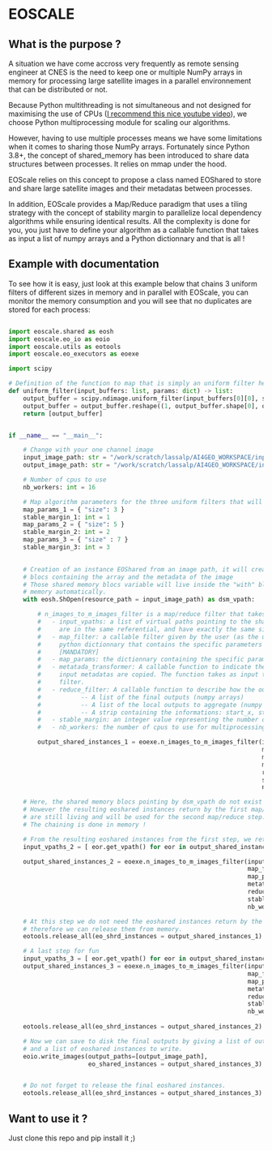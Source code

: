 # EOSCALE

## What is the purpose ?

A situation we have come accross very frequently as remote sensing engineer at CNES is the need to keep one or multiple NumPy arrays in memory for processing large satellite images in a parallel environnement that can be distributed or not.

Because Python multithreading is not simultaneous and not designed for maximising the use of CPUs ([I recommend this nice youtube video](https://www.youtube.com/watch?v=AZnGRKFUU0c)), we choose Python multiprocessing module for scaling our algorithms.

However, having to use multiple processes means we have some limitations when it comes to sharing those NumPy arrays. Fortunately since Python 3.8+, the concept of shared_memory has been introduced to share data structures between processes. It relies on mmap under the hood.

EOScale relies on this concept to propose a class named EOShared to store and share large satellite images and their metadatas between processes.

In addition, EOScale provides a Map/Reduce paradigm that uses a tiling strategy with the concept of stability margin to parallelize local dependency algorithms while ensuring identical results. All the complexity is done for you, you just have to define your algorithm as a callable function that takes as input a list of numpy arrays and a Python dictionnary and that is all !

## Example with documentation

To see how it is easy, just look at this example below that chains 3 uniform filters of different sizes in memory and in parallel with EOScale, you can monitor the memory consumption and you will see that no duplicates are stored for each process:

```python

import eoscale.shared as eosh
import eoscale.eo_io as eoio
import eoscale.utils as eotools
import eoscale.eo_executors as eoexe

import scipy

# Definition of the function to map that is simply an uniform filter here
def uniform_filter(input_buffers: list, params: dict) -> list:
    output_buffer = scipy.ndimage.uniform_filter(input_buffers[0][0], size=params["size"])
    output_buffer = output_buffer.reshape((1, output_buffer.shape[0], output_buffer.shape[1]))
    return [output_buffer]


if __name__ == "__main__":

    # Change with your one channel image
    input_image_path: str = "/work/scratch/lassalp/AI4GEO_WORKSPACE/input/dsm.tif"
    output_image_path: str = "/work/scratch/lassalp/AI4GEO_WORKSPACE/input/smooth_dsm.tif"

    # Number of cpus to use
    nb_workers: int = 16

    # Map algorithm parameters for the three uniform filters that will be chained in memory    
    map_params_1 = { "size": 3 }
    stable_margin_1: int = 1
    map_params_2 = { "size": 5 }
    stable_margin_2: int = 2
    map_params_3 = { "size" : 7 }
    stable_margin_3: int = 3

    
    # Creation of an instance EOShared from an image path, it will creates 2 shared memory
    # blocs containing the array and the metadata of the image
    # Those shared memory blocs variable will live inside the "with" bloc and will be released from
    # memory automatically. 
    with eosh.ShOpen(resource_path = input_image_path) as dsm_vpath:

        # n_images_to_m_images_filter is a map/reduce filter that takes as input:
        #   - input_vpaths: a list of virtual paths pointing to the shared memory blocs of the input images to process. Thoses images
        #     are in the same referential, and have exactly the same size. [MANDATORY]
        #   - map_filter: a callable filter given by the user (as the uniform_filter declared before) that takes a list of numpy_arrays and
        #     python dictionnary that contains the specific parameters of the filter. In our example, the size of the uniform filter
        #     [MANDATORY]
        #   - map_params: the dictionnary containing the specific parameter of the filter. [MANDATORY if the filter needs to be configured]
        #   - metatada_transformer: A callable function to indicate the number and how the output metadatas are transformed. [OPTIONAL], by default the
        #     input metadatas are copied. The function takes as input the list of input metadatas and a the specific parameters of the
        #     filter.
        #   - reduce_filter: A callable function to describe how the outputs must be aggregated. [OPTIONAL]. This function takes as inputs:
        #           -- A list of the final outputs (numpy arrays)
        #           -- A list of the local outputs to aggregate (numpy arrays)
        #           -- A strip containing the informations: start_x, start_y, end_x, end_y, top_margin, bottom_margin
        #   - stable_margin: an integer value representing the number of pixels to consider around each strip to ensure identical results for each pixel in the strip
        #   - nb_workers: the number of cpus to use for multiprocessing.

        output_shared_instances_1 = eoexe.n_images_to_m_images_filter(input_vpaths = [dsm_vpath], 
                                                                      map_filter = uniform_filter,
                                                                      map_params = map_params_1,
                                                                      metatada_transformer = None,
                                                                      reduce_filter = None,
                                                                      stable_margin = stable_margin_1, 
                                                                      nb_workers = nb_workers)

    # Here, the shared memory blocs pointing by dsm_vpath do not exist anymore in memory.
    # However the resulting eoshared instances return by the first map/reduce (n_images_to_m_images_filter)
    # are still living and will be used for the second map/reduce step. 
    # The chaining is done in memory !

    # From the resulting eoshared instances from the first step, we retrieve the virtual paths
    input_vpaths_2 = [ eor.get_vpath() for eor in output_shared_instances_1 ]

    output_shared_instances_2 = eoexe.n_images_to_m_images_filter(input_vpaths = input_vpaths_2, 
                                                                  map_filter = uniform_filter,
                                                                  map_params = map_params_2,
                                                                  metatada_transformer = None,
                                                                  reduce_filter = None,
                                                                  stable_margin = stable_margin_2, 
                                                                  nb_workers = nb_workers)

    # At this step we do not need the eoshared instances return by the first map/reduce anymore
    # therefore we can release them from memory.
    eotools.release_all(eo_shrd_instances = output_shared_instances_1)

    # A last step for fun
    input_vpaths_3 = [ eor.get_vpath() for eor in output_shared_instances_2 ]
    output_shared_instances_3 = eoexe.n_images_to_m_images_filter(input_vpaths = input_vpaths_3, 
                                                                  map_filter = uniform_filter,
                                                                  map_params = map_params_3,
                                                                  metatada_transformer = None,
                                                                  reduce_filter = None,
                                                                  stable_margin = stable_margin_3, 
                                                                  nb_workers = nb_workers)
                                                            
    eotools.release_all(eo_shrd_instances = output_shared_instances_2)

    # Now we can save to disk the final outputs by giving a list of output paths
    # and a list of eoshared instances to write.
    eoio.write_images(output_paths=[output_image_path], 
                      eo_shared_instances = output_shared_instances_3)


    # Do not forget to release the final eoshared instances.
    eotools.release_all(eo_shrd_instances = output_shared_instances_3)

```

## Want to use it ?

Just clone this repo and pip install it ;)



